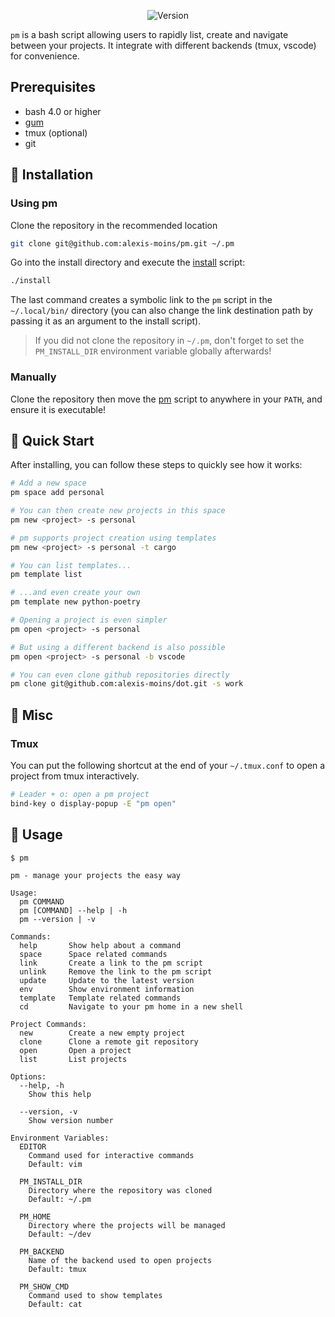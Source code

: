 <div align='center'>

![Version](https://img.shields.io/badge/version-1.7.0-blue.svg)

</div>

`pm` is a bash script allowing users to rapidly list, create and navigate between your projects. It integrate with different backends (tmux, vscode) for convenience.

## Prerequisites

- bash 4.0 or higher
- [gum](https://github.com/charmbracelet/gum)
- tmux (optional)
- git


## 🧰 Installation

### Using pm

Clone the repository in the recommended location
```bash
git clone git@github.com:alexis-moins/pm.git ~/.pm
```

Go into the install directory and execute the [install](install) script:
```bash
./install
```

The last command creates a symbolic link to the `pm` script in the `~/.local/bin/` directory (you can also change the link destination path by passing it as an argument to the install script).

> If you did not clone the repository in `~/.pm`, don't forget to set the `PM_INSTALL_DIR` environment variable globally afterwards!

### Manually

Clone the repository then move the [pm](pm) script to anywhere in your `PATH`, and ensure it is executable!

## 🌱 Quick Start

After installing, you can follow these steps to quickly see how it works:

```bash
# Add a new space
pm space add personal

# You can then create new projects in this space
pm new <project> -s personal

# pm supports project creation using templates
pm new <project> -s personal -t cargo

# You can list templates...
pm template list

# ...and even create your own
pm template new python-poetry

# Opening a project is even simpler
pm open <project> -s personal

# But using a different backend is also possible
pm open <project> -s personal -b vscode

# You can even clone github repositories directly
pm clone git@github.com:alexis-moins/dot.git -s work
```

## 🥘 Misc

### Tmux

You can put the following shortcut at the end of your `~/.tmux.conf` to open a project from tmux interactively.
```bash
# Leader + o: open a pm project
bind-key o display-popup -E "pm open"
```

## 🚦 Usage

```
$ pm

pm - manage your projects the easy way

Usage:
  pm COMMAND
  pm [COMMAND] --help | -h
  pm --version | -v

Commands:
  help       Show help about a command
  space      Space related commands
  link       Create a link to the pm script
  unlink     Remove the link to the pm script
  update     Update to the latest version
  env        Show environment information
  template   Template related commands
  cd         Navigate to your pm home in a new shell

Project Commands:
  new        Create a new empty project
  clone      Clone a remote git repository
  open       Open a project
  list       List projects

Options:
  --help, -h
    Show this help

  --version, -v
    Show version number

Environment Variables:
  EDITOR
    Command used for interactive commands
    Default: vim

  PM_INSTALL_DIR
    Directory where the repository was cloned
    Default: ~/.pm

  PM_HOME
    Directory where the projects will be managed
    Default: ~/dev

  PM_BACKEND
    Name of the backend used to open projects
    Default: tmux

  PM_SHOW_CMD
    Command used to show templates
    Default: cat
```
